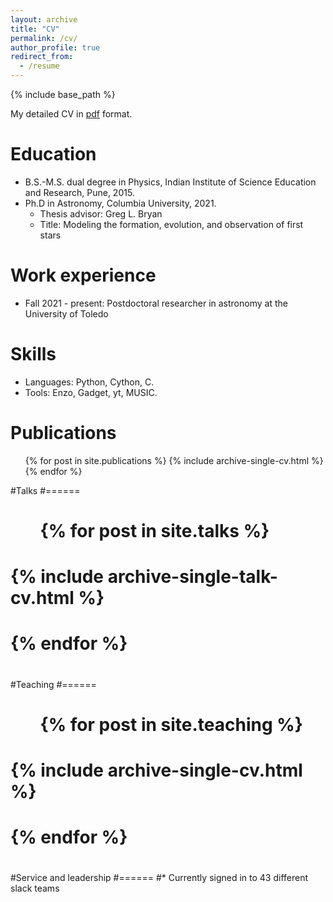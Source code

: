 ```yaml
---
layout: archive
title: "CV"
permalink: /cv/
author_profile: true
redirect_from:
  - /resume
---
```


{% include base_path %}

My detailed CV in [pdf](../files/cv.pdf) format.

Education
======
* B.S.-M.S. dual degree in Physics, Indian Institute of Science Education and Research, Pune, 2015.
* Ph.D in Astronomy, Columbia University, 2021. 
  * Thesis advisor: Greg L. Bryan
  * Title: Modeling the formation, evolution, and observation of first stars

Work experience
======
* Fall 2021 - present: Postdoctoral researcher in astronomy at the University of Toledo 

Skills
======
* Languages: Python, Cython, C. 
* Tools: Enzo, Gadget, yt, MUSIC.

Publications
======
  <ul>{% for post in site.publications %}
    {% include archive-single-cv.html %}
  {% endfor %}</ul>
  
#Talks
#======
#  <ul>{% for post in site.talks %}
#    {% include archive-single-talk-cv.html %}
#  {% endfor %}</ul>
#  
#Teaching
#======
#  <ul>{% for post in site.teaching %}
#    {% include archive-single-cv.html %}
#  {% endfor %}</ul>
#  
#Service and leadership
#======
#* Currently signed in to 43 different slack teams

